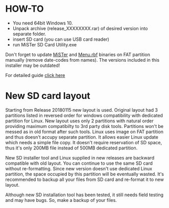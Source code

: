 # HOW-TO

* You need 64bit Windows 10.
* Unpack archive (release_XXXXXXXX.rar) of desired version into separate folder.
* insert SD card (you can use USB card reader)
* run MiSTer SD Card Utility.exe

Don't forget to update [MiSTer](https://github.com/MiSTer-devel/Main_MiSTer/tree/master/releases) and [Menu.rbf](https://github.com/MiSTer-devel/Menu_MiSTer/tree/master/releases) binaries on FAT partition manually (remove date-codes from names).
The versions included in this installer may be outdated!

For detailed guide [click here](https://github.com/MiSTer-devel/Main_MiSTer/wiki/Setup-Guide)


# New SD card layout
Starting from Release 20180115 new layout is used. Original layout had 3 partitions listed in reversed order
for windows compatibility with dedicated partition for Linux. New layout uses only 2 partitions with natural order
providing maximum compatibilty to 3rd party disk tools. Partitions won't be messed as in old format after such tools.
Linux uses image on FAT partition and thus doesn't accupy separate partition. It allows easier Linux update which needs a simple
file copy. It doesn't require reservation of SD space, thus it's only 200MB file instead of 500MB dedicated partition.

New SD installer tool and Linux supplied in new releases are backward compatible with old layout. You can continue to use the same SD card
without re-formatting. Since new version doesn't use dedicated Linux partition, the space occupied by this partition will be eventually
wasted. It's recommended to backup all your files from SD card and re-format it to new layout.

Although new SD installation tool has been tested, it still needs field testing and may have bugs. So, make a backup of your files.
